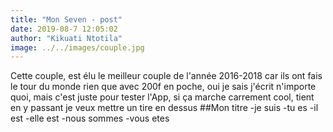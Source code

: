```yaml
---
title: "Mon Seven - post"
date: 2019-08-7 12:05:02
author: "Kikuati Ntotila"
image: ../../images/couple.jpg
---
```

Cette couple, est élu le meilleur couple de l'année 2016-2018 car ils ont fais le tour 
du monde rien que avec 200f en poche, oui je sais j'écrit n'importe quoi, mais c'est juste 
pour tester l'App, si ça marche carrement cool, tient en y passant je veux mettre un tire en dessus
##Mon titre 
-je suis
-tu es
-il est
-elle est
-nous sommes
-vous etes